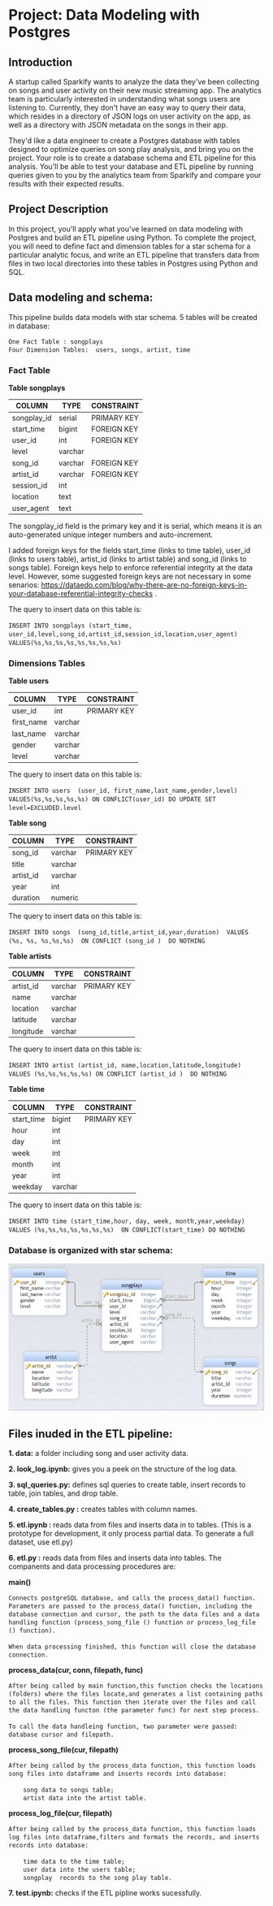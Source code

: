 # Project: Data Modeling with Postgres

## Introduction

A startup called Sparkify wants to analyze the data they've been collecting on songs and user activity on their new music streaming app. The analytics team is particularly interested in understanding what songs users are listening to. Currently, they don't have an easy way to query their data, which resides in a directory of JSON logs on user activity on the app, as well as a directory with JSON metadata on the songs in their app.

They'd like a data engineer to create a Postgres database with tables designed to optimize queries on song play analysis, and bring you on the project. Your role is to create a database schema and ETL pipeline for this analysis. You'll be able to test your database and ETL pipeline by running queries given to you by the analytics team from Sparkify and compare your results with their expected results.

## Project Description

In this project, you'll apply what you've learned on data modeling with Postgres and build an ETL pipeline using Python. To complete the project, you will need to define fact and dimension tables for a star schema for a particular analytic focus, and write an ETL pipeline that transfers data from files in two local directories into these tables in Postgres using Python and SQL.

## Data modeling and schema:

This pipeline builds data models with star schema. 5 tables will be created in database:

    One Fact Table : songplays
    Four Dimension Tables:  users, songs, artist, time
        
### Fact Table

**Table songplays**

| COLUMN        | TYPE     | CONSTRAINT  |
|---   |---     |---       | 
|  songplay_id  | serial   | PRIMARY KEY | 
|  start_time   | bigint   | FOREIGN KEY | 
|  user_id      | int      | FOREIGN KEY | 
|  level        | varchar  |             | 
|  song_id      | varchar  | FOREIGN KEY | 
|  artist_id    | varchar  | FOREIGN KEY | 
|  session_id   | int      |             | 
|  location     | text     |             | 
|  user_agent   | text     |             | 

The songplay_id field is the primary key and it is serial, which means it is an auto-generated unique integer numbers  and auto-increment.

I added foreign keys for the fields start_time (links to time table), user_id (links to users table), 
artist_id (links to artist table) and song_id (links to songs table). Foreign keys help to enforce referential integrity at the data level. However, some suggested foreign keys are not necessary in some senarios:
https://dataedo.com/blog/why-there-are-no-foreign-keys-in-your-database-referential-integrity-checks .

The query to insert data on this table is:

``INSERT INTO songplays
(start_time, user_id,level,song_id,artist_id,session_id,location,user_agent) 
VALUES(%s,%s,%s,%s,%s,%s,%s,%s)``

### Dimensions Tables

 
 **Table users**
 
| COLUMN       | TYPE       | CONSTRAINT    |
|---           |---  |---   | 
|   user_id    | int        |   PRIMARY KEY | 
|   first_name | varchar    |               | 
|   last_name  | varchar    |               | 
|   gender     | varchar    |               | 
|   level      | varchar    |               | 

 
 The query to insert data on this table is:
 
``INSERT INTO users 
(user_id, first_name,last_name,gender,level) 
VALUES(%s,%s,%s,%s,%s) ON CONFLICT(user_id)
DO UPDATE SET level=EXCLUDED.level``

 **Table song**
 
| COLUMN       | TYPE       | CONSTRAINT    |
|---           |---  |---   | 
|   song_id    | varchar    |   PRIMARY KEY | 
|   title      | varchar    |               | 
|   artist_id  | varchar    |               | 
|   year       | int        |               | 
|   duration   | numeric    |               | 

 
 The query to insert data on this table is:
 
``INSERT INTO songs 
(song_id,title,artist_id,year,duration) 
VALUES (%s, %s, %s,%s,%s) 
ON CONFLICT (song_id ) 
DO NOTHING``
    
**Table artists**

| COLUMN      | TYPE         | CONSTRAINT    |
|---          |---           |---            | 
|   artist_id | varchar      |   PRIMARY KEY | 
|   name      |   varchar    |               | 
|   location  |   varchar    |               | 
|   latitude  |   varchar    |               | 
|   longitude |   varchar    |               | 


 The query to insert data on this table is:
 
``INSERT INTO artist (artist_id, name,location,latitude,longitude)
VALUES (%s,%s,%s,%s,%s)
ON CONFLICT (artist_id ) 
DO NOTHING``


**Table time**
 
| COLUMN       | TYPE     | CONSTRAINT    |
|---           |---       |---            | 
|   start_time | bigint   |   PRIMARY KEY | 
|   hour       |   int    |               | 
|   day        |   int    |               | 
|   week       |   int    |               | 
|   month      |   int    |               | 
|   year       |   int    |               | 
|   weekday    |   varchar|               | 

 The query to insert data on this table is:
 
``INSERT INTO time
(start_time,hour, day, week, month,year,weekday) 
VALUES (%s,%s,%s,%s,%s,%s,%s) 
ON CONFLICT(start_time)
DO NOTHING``


### Database is  organized with star schema:
<img src="sparkify_star_schema.PNG" hight=200 weight=200 />


## Files inuded in the ETL pipeline:

<b>1. data:</b> a folder including song and user activity data.

<b>2. look_log.ipynb:</b> gives you a peek on the structure of the log data.

<b>3. sql_queries.py:</b> defines sql queries to create table, insert records to table, join tables, and drop table.

<b>4. create_tables.py :</b> creates tables with column names.

<b>5. etl.ipynb : </b> reads data from files and inserts data in to tables. (This is a prototype for development, it only process partial data. To generate a full dataset, use etl.py)

<b>6. etl.py :</b> reads data from files and inserts data into tables. The companents and data processing procedures are:
    
<b>main()</b>

    Connects postgreSQL database, and calls the process_data() function. Parameters are passed to the process_data() function, including the database connection and cursor, the path to the data files and a data handling function (process_song_file () function or process_log_file () function). 
        
    When data processing finished, this function will close the database connection.

<b>process_data(cur, conn, filepath, func)</b>

    After being called by main function,this function checks the locations (folders) where the files locate,and generates a list containing paths to all the files. This function then iterate over the files and call the data handling functon (the parameter func) for next step process.

    To call the data handleing function, two parameter were passed: database cursor and filepath.


<b>process_song_file(cur, filepath)</b>

    After being called by the process_data function, this function loads song files into dataframe and inserts records into database:
        
        song data to songs table;
        artist data into the artist table.

<b>process_log_file(cur, filepath)</b>

    After being called by the process_data function, this function loads log files into dataframe,filters and formats the records, and inserts records into database:
        
        time data to the time table;
        user data into the users table;
        songplay  records to the song play table.

<b>7. test.ipynb:</b> checks if the ETL pipline works sucessfully.


